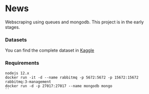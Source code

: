# News

Webscraping using queues and mongodb. This project is in the early stages. 

### Datasets

You can find the complete dataset in [Kaggle](https://www.kaggle.com/fogelman/brazilian-news)
### Requirements
```
nodejs 12.x
docker run -it -d --name rabbitmq -p 5672:5672 -p 15672:15672 rabbitmq:3-management
docker run -d -p 27017:27017 --name mongodb mongo
``
